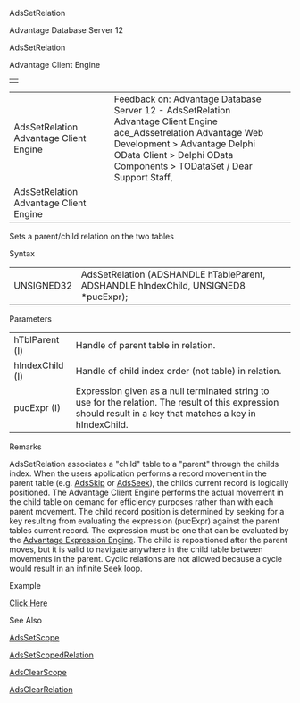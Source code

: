 AdsSetRelation




Advantage Database Server 12  

AdsSetRelation

Advantage Client Engine

|  |
| --- |
|  |

|  |  |  |  |  |
| --- | --- | --- | --- | --- |
| AdsSetRelation  Advantage Client Engine |  |  | Feedback on: Advantage Database Server 12 - AdsSetRelation Advantage Client Engine ace\_Adssetrelation Advantage Web Development > Advantage Delphi OData Client > Delphi OData Components > TODataSet / Dear Support Staff, |  |
| AdsSetRelation  Advantage Client Engine |  |  |  |  |

Sets a parent/child relation on the two tables

Syntax

|  |  |
| --- | --- |
| UNSIGNED32 | AdsSetRelation (ADSHANDLE hTableParent,  ADSHANDLE hIndexChild,  UNSIGNED8 \*pucExpr); |

Parameters

|  |  |
| --- | --- |
| hTblParent (I) | Handle of parent table in relation. |
| hIndexChild (I) | Handle of child index order (not table) in relation. |
| pucExpr (I) | Expression given as a null terminated string to use for the relation. The result of this expression should result in a key that matches a key in hIndexChild. |

Remarks

AdsSetRelation associates a "child" table to a "parent" through the childs index. When the users application performs a record movement in the parent table (e.g. [AdsSkip](ace_adsskip.htm) or [AdsSeek](ace_adsseek.htm)), the childs current record is logically positioned. The Advantage Client Engine performs the actual movement in the child table on demand for efficiency purposes rather than with each parent movement. The child record position is determined by seeking for a key resulting from evaluating the expression (pucExpr) against the parent tables current record. The expression must be one that can be evaluated by the [Advantage Expression Engine](master_advantage_expression_engine.htm). The child is repositioned after the parent moves, but it is valid to navigate anywhere in the child table between movements in the parent. Cyclic relations are not allowed because a cycle would result in an infinite Seek loop.

Example

[Click Here](ace_examples.htm#adssetrelationexample)

See Also

[AdsSetScope](ace_adssetscope.htm)

[AdsSetScopedRelation](ace_adssetscopedrelation.htm)

[AdsClearScope](ace_adsclearscope.htm)

[AdsClearRelation](ace_adsclearrelation.htm)